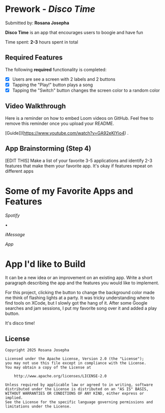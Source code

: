 # Prework - *Disco Time*

Submitted by: **Rosana Josepha**

**Disco Time** is an app that encourages users to boogie and have fun

Time spent: **2-3** hours spent in total

## Required Features

The following **required** functionality is completed:

- [x] Users are see a screen with 2 labels and 2 buttons
- [x] Tapping the "Play!" button plays a song
- [x] Tapping the "Switch" button changes the screen color to a random color
 
## Video Walkthrough

Here is a reminder on how to embed Loom videos on GitHub. Feel free to remove this reminder once you upload your README. 

[Guide]](https://www.youtube.com/watch?v=GA92eKlYio4) .

## App Brainstorming (Step 4)

[EDIT THIS]
Make a list of your favorite 3-5 applications and identify 2-3 features that make them your favorite app. It's okay if features repeat on different apps

# Some of my Favorite Apps and Features

*Spotify*

• 

*iMessage*

*App*


# App I'd like to Build
It can be a new idea or an improvement on an existing app. 
Write a short paragraph describing the app and the features you would like to implement. 



For this project, clicking the button to change the background color made me think of flashing lights at a party. It was tricky understanding where to find tools on XCode, but I slowly got the hang of it. After some Google searches and jam sessions, I put my favorite song over it and added a play button.

It's disco time!

## License

    Copyright 2025 Rosana Josepha

    Licensed under the Apache License, Version 2.0 (the "License");
    you may not use this file except in compliance with the License.
    You may obtain a copy of the License at

        http://www.apache.org/licenses/LICENSE-2.0

    Unless required by applicable law or agreed to in writing, software
    distributed under the License is distributed on an "AS IS" BASIS,
    WITHOUT WARRANTIES OR CONDITIONS OF ANY KIND, either express or implied.
    See the License for the specific language governing permissions and
    limitations under the License.
